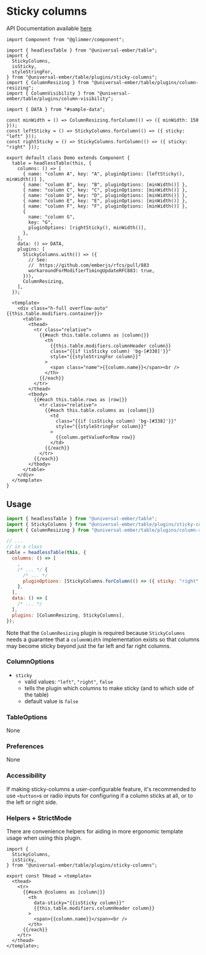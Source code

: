 # Sticky columns

API Documentation available [here][api-docs]

[api-docs]: /api/modules/plugins_sticky_columns

<div class="featured-demo" data-demo-fit data-demo-tight>

```gjs live preview no-shadow
import Component from "@glimmer/component";

import { headlessTable } from "@universal-ember/table";
import {
  StickyColumns,
  isSticky,
  styleStringFor,
} from "@universal-ember/table/plugins/sticky-columns";
import { ColumnResizing } from "@universal-ember/table/plugins/column-resizing";
import { ColumnVisibility } from "@universal-ember/table/plugins/column-visibility";

import { DATA } from "#sample-data";

const minWidth = () => ColumnResizing.forColumn(() => ({ minWidth: 150 }));
const leftSticky = () => StickyColumns.forColumn(() => ({ sticky: "left" }));
const rightSticky = () => StickyColumns.forColumn(() => ({ sticky: "right" }));

export default class Demo extends Component {
  table = headlessTable(this, {
    columns: () => [
      { name: "column A", key: "A", pluginOptions: [leftSticky(), minWidth()] },
      { name: "column B", key: "B", pluginOptions: [minWidth()] },
      { name: "column C", key: "C", pluginOptions: [minWidth()] },
      { name: "column D", key: "D", pluginOptions: [minWidth()] },
      { name: "column E", key: "E", pluginOptions: [minWidth()] },
      { name: "column F", key: "F", pluginOptions: [minWidth()] },
      {
        name: "column G",
        key: "G",
        pluginOptions: [rightSticky(), minWidth()],
      },
    ],
    data: () => DATA,
    plugins: [
      StickyColumns.with(() => ({
        // See:
        //  https://github.com/emberjs/rfcs/pull/883
        workaroundForModifierTimingUpdateRFC883: true,
      })),
      ColumnResizing,
    ],
  });

  <template>
    <div class="h-full overflow-auto" {{this.table.modifiers.container}}>
      <table>
        <thead>
          <tr class="relative">
            {{#each this.table.columns as |column|}}
              <th
                {{this.table.modifiers.columnHeader column}}
                class="{{if (isSticky column) 'bg-[#338]'}}"
                style="{{styleStringFor column}}"
              >
                <span class="name">{{column.name}}</span><br />
              </th>
            {{/each}}
          </tr>
        </thead>
        <tbody>
          {{#each this.table.rows as |row|}}
            <tr class="relative">
              {{#each this.table.columns as |column|}}
                <td
                  class="{{if (isSticky column) 'bg-[#338]'}}"
                  style="{{styleStringFor column}}"
                >
                  {{column.getValueForRow row}}
                </td>
              {{/each}}
            </tr>
          {{/each}}
        </tbody>
      </table>
    </div>
  </template>
}
```

</div>

## Usage

```js
import { headlessTable } from "@universal-ember/table";
import { StickyColumns } from "@universal-ember/table/plugins/sticky-columns";
import { ColumnResizing } from "@universal-ember/table/plugins/column-resizing";

// ...
// in a class
table = headlessTable(this, {
  columns: () => [
    ,
    /* ... */ {
      /* ... */
      pluginOptions: [StickyColumns.forColumn(() => ({ sticky: "right" }))],
    },
  ],
  data: () => [
    /* ... */
  ],
  plugins: [ColumnResizing, StickyColumns],
});
```

Note that the `ColumnResizing` plugin is required because `StickyColumns` needs a guarantee
that a `columnWidth` implementation exists so that columns may become sticky beyond just the
far left and far right columns.

### ColumnOptions

- `sticky`
  - valid values: `"left"`, `"right"`, `false`
  - tells the plugin which columns to make sticky (and to which side of the table)
  - default value is `false`

### TableOptions

None

### Preferences

None

### Accessibility

If making sticky-columns a user-configurable feature,
it's recommended to use `<button>`s or radio inputs for configuring if a column sticks at all, or to the left or right side.

### Helpers + StrictMode

There are convenience helpers for aiding in more ergonomic template usage when using this plugin.

```gjs
import {
  StickyColumns,
  isSticky,
} from "@universal-ember/table/plugins/sticky-columns";

export const THead = <template>
  <thead>
    <tr>
      {{#each @columns as |column|}}
        <th
          data-sticky="{{isSticky column}}"
          {{this.table.modifiers.columnHeader column}}
        >
          <span>{{column.name}}</span><br />
        </th>
      {{/each}}
    </tr>
  </thead>
</template>;
```
